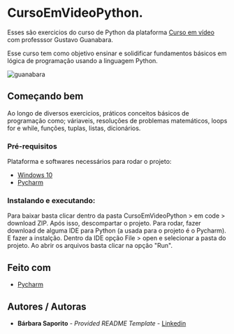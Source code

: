 # CursoEmVideoPython.
Esses são exercicios do curso de Python da plataforma [Curso em vídeo](https://www.youtube.com/watch?v=S9uPNppGsGo&list=PLvE-ZAFRgX8hnECDn1v9HNTI71veL3oW0) com professsor Gustavo Guanabara.

Esse curso tem como objetivo ensinar e solidificar fundamentos básicos em lógica de programação usando a linguagem Python.

![guanabara](https://i.imgur.com/7rQ1sIF.jpg?1)

## Começando bem

Ao longo de diversos exercicios, práticos conceitos básicos de programação como;
váriaveis, resoluções de problemas matemáticos, loops for e while, funções, tuplas, listas, dicionários.

### Pré-requisitos
Plataforma e softwares necessários para rodar o projeto:
  - [Windows 10](https://www.example.com)
  - [Pycharm](https://www.jetbrains.com/pt-br/pycharm/)
  
  
### Instalando e executando:
Para baixar basta clicar dentro da pasta CursoEmVideoPython > em code > download ZIP. 
Após isso, descompartar o projeto.
Para rodar, fazer download de alguma IDE para Python (a usada para o projeto é o Pycharm). E fazer a instalção.
Dentro da IDE opção File > open e selecionar a pasta do projeto. Ao abrir os arquivos basta clicar na opção "Run".


## Feito com

  - [Pycharm](https://www.jetbrains.com/pt-br/pycharm/)

## Autores / Autoras

  - **Bárbara Saporito** - *Provided README Template* - [Linkedin](https://www.linkedin.com/in/aparecidasaporito/)
